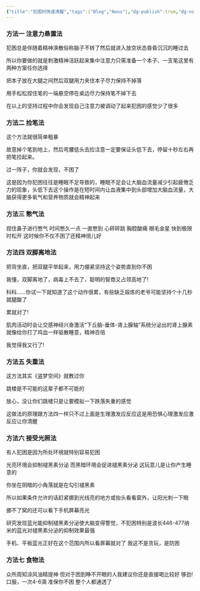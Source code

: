 ```yaml
---
{"title":"犯困时快速清醒","tags":["Blog","Nous"],"dg-publish":true,"dg-note-icon":5,"permalink":"/🌕Document_文档/Nous/犯困时快速清醒/","dgPassFrontmatter":true,"noteIcon":5,"created":"2024-10-24T09:18:15.229+08:00","updated":"2024-11-13T15:17:49.899+08:00"}
---
```


### 方法一 注意力悬置法

犯困总是伴随着精神涣散俗称脑子不转了然后就进入放空状态昏昏沉沉的睡过去

所以你要做的就是刺激精神活跃起来集中注意力只需准备一个本子、一支笔这里有两种方案任你选择

把本子放在大腿之间然后双腿用力夹住本子尽力保持不掉落

用手松松捏住笔的一端悬空停在桌边尽力保持笔不掉下去

在以上的坚持过程中你会发现自己注意力被调动了起来犯困的感觉少了很多

### 方法二 捡笔法

这个方法就很简单粗暴

故意掉个笔到地上，然后弯腰低头去捡注意一定要保证头低下去，停留十秒左右再把笔捡起来。

过一阵子，你就会发现，不困了

这是因为你犯困往往是睡眠不足导致的，睡眠不足会让大脑血流量减少引起疲倦乏力的现象，头低下去这个操作是在短时间内让血液集中到头部增加大脑血流量，大脑获得更多氧气和营养物质就会精神起来

### 方法三 憋气法

捏住鼻子进行憋气
时间憋久一点
一直憋到
心砰砰跳
胸腔酸痛
眼毛金星
快到极限时松开
这时候你不仅不困了还精神倍儿好

### 方法四 双脚离地法

把背坐直，把双腿平举起来，用力绷紧坚持这个姿势直到你不困

我懂，双脚离地了，病毒上不去了，聪明的智商又占领高地了!

科科......你试一下就知道了这个动作很累，有些缺乏锻炼的老爷可能坚持个十几秒就腿酸了

累就对了!

肌肉活动时会让交感神经兴奋激活“下丘脑-垂体-肾上腺轴”系统分泌出的肾上腺素就像给你打了鸡血一样驱散睡意，精神百倍

我觉得我又行了!

### 方法五 失重法

这方法其实《盗梦空间》就教过你

跳楼是不可能的这辈子都不可能的

放心，没让你们跳楼只是让要模拟一下跌落失重的感觉

这做法的原理跟方法四一样只不过上面是生理激发应反应这是用恐惧心理激发应激反应让你清醒

### 方法六 接受光照法

有人犯困是因为所处环境就特别容易犯困

光亮环境会抑制褪黑素分泌
而黑暗环境会促进褪黑素分泌
这玩意儿是让你产生睡意的

你坐在阴暗的小角落就是在勾引褪黑素

所以如果条件允许的话赶紧挪到光线亮的地方或抬头看看窗外，让阳光刺一下眼

挪不了窝的还可以看下手机屏幕亮光

研究发现蓝光能抑制褪黑素分泌使大脑变得警觉，不犯困特别是波长446-477纳米的蓝光对褪黑素分泌的抑制效果最强

手机、平板蓝光正好在这个范围内所以看屏幕就对了
我这不是贪玩，是防困

### 方法七 食物法

众所周知涂风油精提神
但对于困到睁不开眼的人我建议你还是直接喝比较好
够劲!
口服，一次4-6滴
准保你不困
整个人都通透了